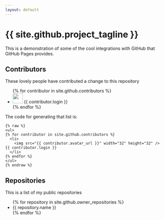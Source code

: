 ```yaml
---
layout: default
---
```



<h1>{{ site.github.project_tagline }}</h1>

<p>
    This is a demonstration of some of the cool integrations with GitHub that
    GitHub Pages provides.
</p>

<h2>Contributors</h2>
<p>These lovely people have contributed a change to this repository</p>
<ul>
{% for contributor in site.github.contributors %}
  <li>
    <img src="{{ contributor.avatar_url }}" width="32" height="32" /> {{ contributor.login }}
  </li>
{% endfor %}
</ul>

<p>
The code for generating that list is:
</p>

```
{% raw %}
<ul>
{% for contributor in site.github.contributors %}
  <li>
    <img src="{{ contributor.avatar_url }}" width="32" height="32" /> {{ contributor.login }}
  </li>
{% endfor %}
</ul>
{% endraw %}
```


<h2>Repositories</h2>
<p>This is a list of my public repositories</p>
<ul>
{% for repository in site.github.owner_repositories %}
  <li>
    <span>{{ repository.name }} </span>
  </li>
{% endfor %}
</ul>

